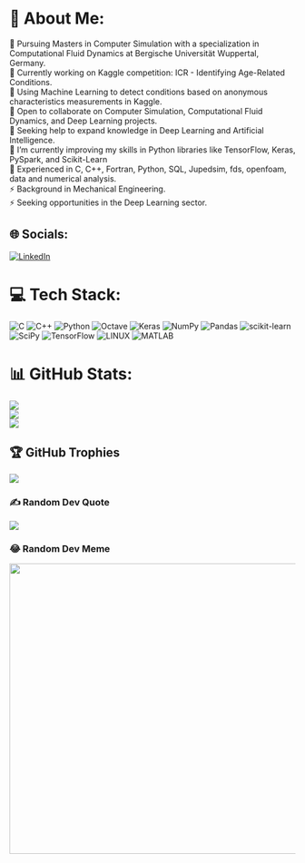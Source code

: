 # 💫 About Me:
🔭 Pursuing Masters in Computer Simulation with a specialization in Computational Fluid Dynamics at Bergische Universität Wuppertal, Germany.<br>🔭 Currently working on Kaggle competition: ICR - Identifying Age-Related Conditions.<br>🔭 Using Machine Learning to detect conditions based on anonymous characteristics measurements in Kaggle.<br>👯 Open to collaborate on Computer Simulation, Computational Fluid Dynamics, and Deep Learning projects.<br>🤝 Seeking help to expand knowledge in Deep Learning and Artificial Intelligence.<br>🌱 I’m currently improving my skills in Python libraries like TensorFlow, Keras, PySpark, and Scikit-Learn<br>💬 Experienced in C, C++, Fortran, Python, SQL, Jupedsim, fds, openfoam, data and numerical analysis. <br>⚡ Background in Mechanical Engineering. <br>⚡ Seeking opportunities in the Deep Learning sector.


## 🌐 Socials:
[![LinkedIn](https://img.shields.io/badge/LinkedIn-%230077B5.svg?logo=linkedin&logoColor=white)](https://linkedin.com/in/jay-karippacheril-jacob-434b03140)  

# 💻 Tech Stack:
![C](https://img.shields.io/badge/c-%2300599C.svg?style=flat&logo=c&logoColor=white) ![C++](https://img.shields.io/badge/c++-%2300599C.svg?style=flat&logo=c%2B%2B&logoColor=white) ![Python](https://img.shields.io/badge/python-3670A0?style=flat&logo=python&logoColor=ffdd54) ![Octave](https://img.shields.io/badge/OCTAVE-darkblue?style=flat&logo=octave&logoColor=fcd683) ![Keras](https://img.shields.io/badge/Keras-%23D00000.svg?style=flat&logo=Keras&logoColor=white) ![NumPy](https://img.shields.io/badge/numpy-%23013243.svg?style=flat&logo=numpy&logoColor=white) ![Pandas](https://img.shields.io/badge/pandas-%23150458.svg?style=flat&logo=pandas&logoColor=white) ![scikit-learn](https://img.shields.io/badge/scikit--learn-%23F7931E.svg?style=flat&logo=scikit-learn&logoColor=white) ![SciPy](https://img.shields.io/badge/SciPy-%230C55A5.svg?style=flat&logo=scipy&logoColor=%white) ![TensorFlow](https://img.shields.io/badge/TensorFlow-%23FF6F00.svg?style=flat&logo=TensorFlow&logoColor=white) ![LINUX](https://img.shields.io/badge/Linux-FCC624?style=flat&logo=linux&logoColor=black) ![MATLAB](https://img.shields.io/badge/MATLAB-%23FF8000.svg?style=flat&logo=Mathworks&logoColor=white)

# 📊 GitHub Stats:
![](https://github-readme-stats.vercel.app/api?username=jaykarippacheriljacob&theme=dracula&hide_border=true&include_all_commits=true&count_private=true&v=2)<br/>
![](https://github-readme-streak-stats.herokuapp.com/?user=jaykarippacheriljacob&theme=dracula&hide_border=true&count_private=true&v=2)<br/>
![](https://github-readme-stats.vercel.app/api/top-langs/?username=jaykarippacheriljacob&theme=dracula&hide_border=true&include_all_commits=true&count_private=true&layout=compact&v=2)

## 🏆 GitHub Trophies
![](https://github-profile-trophy.vercel.app/?username=jaykarippacheriljacob&theme=dracula&no-frame=true&no-bg=false&margin-w=4)

### ✍️ Random Dev Quote
![](https://quotes-github-readme.vercel.app/api?type=horizontal&theme=tokyonight)

### 😂 Random Dev Meme
<img src="https://rm.up.railway.app/" width="512px"/>

<!-- Proudly created with GPRM ( https://gprm.itsvg.in ) -->
